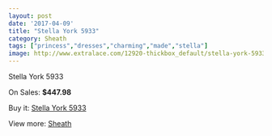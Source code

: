 ```yaml
---
layout: post
date: '2017-04-09'
title: "Stella York 5933"
category: Sheath
tags: ["princess","dresses","charming","made","stella"]
image: http://www.extralace.com/12920-thickbox_default/stella-york-5933.jpg
---
```

Stella York 5933

On Sales: **$447.98**
<a href="https://www.extralace.com/sheath/6081-stella-york-5933.html"><amp-img layout="responsive" width="600" height="600" src="//www.extralace.com/12920-thickbox_default/stella-york-5933.jpg" alt="Stella York 5933 0" /></a>
<a href="https://www.extralace.com/sheath/6081-stella-york-5933.html"><amp-img layout="responsive" width="600" height="600" src="//www.extralace.com/12922-thickbox_default/stella-york-5933.jpg" alt="Stella York 5933 1" /></a>
<a href="https://www.extralace.com/sheath/6081-stella-york-5933.html"><amp-img layout="responsive" width="600" height="600" src="//www.extralace.com/12921-thickbox_default/stella-york-5933.jpg" alt="Stella York 5933 2" /></a>

Buy it: [Stella York 5933](https://www.extralace.com/sheath/6081-stella-york-5933.html "Stella York 5933")

View more: [Sheath](https://www.extralace.com/7-sheath "Sheath")